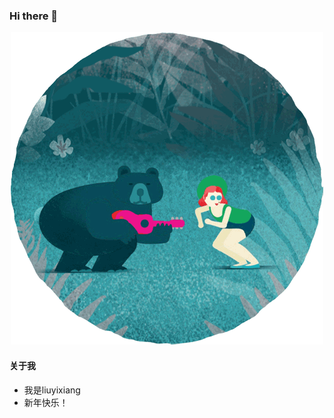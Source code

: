 ### Hi there 👋

<p align="center">
<a href="https://kalanithi.dev"><img src="https://github.com/ilvseyinfu/ilvseyinfu/blob/main/b.gif" /></a>
</p>


<!--
**ilvseyinfu/ilvseyinfu** is a ✨ _special_ ✨ repository because its `README.md` (this file) appears on your GitHub profile.

Here are some ideas to get you started:

- 🔭 I’m currently working on ...
- 🌱 I’m currently learning ...
- 👯 I’m looking to collaborate on ...
- 🤔 I’m looking for help with ...
- 💬 Ask me about ...
- 📫 How to reach me: ...
- 😄 Pronouns: ...
- ⚡ Fun fact: ...
#### 关于我

* 先后就职于@小米@腾讯云，目前就职于中国联通西安软件研究院
* 前端开发，基于react-hooks参与开发【腾讯云IM】，开发小米电视儿童频道小程序【米兔儿童】，基于jquery开发小米电视【猫眼电影】【步履不停】等电视端H5
* 了解TypeScript/React/Redux/小程序/Taro/Git/gitlab-CI/Flutter/Java等技术
-->


#### 关于我

* 我是liuyixiang
* 新年快乐！

